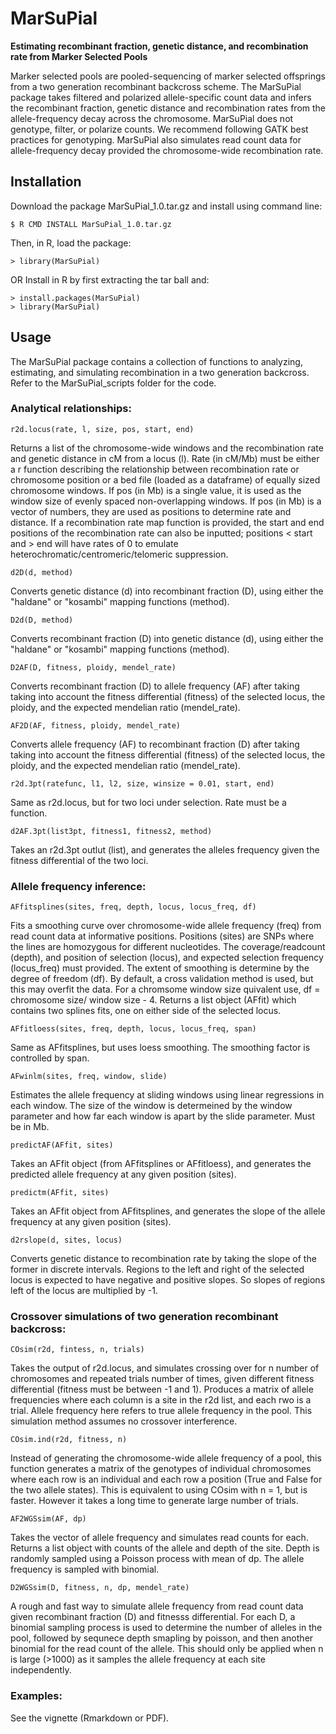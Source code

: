 # MarSuPial
**Estimating recombinant fraction, genetic distance, and recombination rate from Marker Selected Pools**

Marker selected pools are pooled-sequencing of marker selected offsprings from a two generation recombinant backcross scheme. The MarSuPial package takes filtered and polarized allele-specific count data and infers the recombinant fraction, genetic distance and recombination rates from the allele-frequency decay across the chromosome. MarSuPial does not genotype, filter, or polarize counts. We recommend following GATK best practices for genotyping.
MarSuPial also simulates read count data for allele-frequency decay provided the chromosome-wide recombination rate.  

## Installation

Download the package MarSuPial_1.0.tar.gz and install using command line:

    $ R CMD INSTALL MarSuPial_1.0.tar.gz
   

Then, in R, load the package:

    > library(MarSuPial)



OR Install in R by first extracting the tar ball and:

    > install.packages(MarSuPial)
    > library(MarSuPial)

## Usage
The MarSuPial package contains a collection of functions to analyzing, estimating, and simulating recombination in a two generation backcross. Refer to the MarSuPial_scripts folder for the code.

### Analytical relationships:

    r2d.locus(rate, l, size, pos, start, end)
    
Returns a list of the chromosome-wide windows and the recombination rate and genetic distance in cM from a locus (l). Rate (in cM/Mb) must be either a r function describing the relationship between recombination rate or chromosome position or a bed file (loaded as a dataframe) of equally sized chromosome windows. If pos (in Mb) is a single value, it is used as the window size of evenly spaced non-overlapping windows. If pos (in Mb) is a vector of numbers, they are used as positions to determine rate and distance. If a recombination rate map function is provided, the start and end positions of the recombination rate can also be inputted; positions < start and > end will have rates of 0 to emulate heterochromatic/centromeric/telomeric suppression.


    d2D(d, method)

Converts genetic distance (d) into recombinant fraction (D), using either the "haldane" or "kosambi" mapping functions (method).


    D2d(D, method)
    
Converts recombinant fraction (D) into genetic distance (d), using either the "haldane" or "kosambi" mapping functions (method).


    D2AF(D, fitness, ploidy, mendel_rate)
    
Converts recombinant fraction (D) to allele frequency (AF) after taking taking into account the fitness differential (fitness) of the selected locus, the ploidy, and the expected mendelian ratio (mendel_rate).


    AF2D(AF, fitness, ploidy, mendel_rate)
    
Converts allele frequency (AF) to recombinant fraction (D) after taking taking into account the fitness differential (fitness) of the selected locus, the ploidy, and the expected mendelian ratio (mendel_rate).


    r2d.3pt(ratefunc, l1, l2, size, winsize = 0.01, start, end)
    
Same as r2d.locus, but for two loci under selection. Rate must be a function.


    d2AF.3pt(list3pt, fitness1, fitness2, method)
    
Takes an r2d.3pt outlut (list), and generates the alleles frequency given the fitness differential of the two loci.


### Allele frequency inference:

    AFfitsplines(sites, freq, depth, locus, locus_freq, df)
    
Fits a smoothing curve over chromosome-wide allele frequency (freq) from read count data at informative positions. Positions (sites) are SNPs where the lines are homozygous for different nucleotides. The coverage/readcount (depth), and position of selection (locus), and expected selection frequency (locus_freq) must provided. The extent of smoothing is determine by the degree of freedom (df). By default, a cross validation method is used, but this may overfit the data. For a chromsome window size quivalent use, df = chromosome size/ window size - 4. Returns a list object (AFfit) which contains two splines fits, one on either side of the selected locus.


    AFfitloess(sites, freq, depth, locus, locus_freq, span)
    
Same as AFfitsplines, but uses loess smoothing. The smoothing factor is controlled by span. 


    AFwinlm(sites, freq, window, slide)
    
Estimates the allele frequency at sliding windows using linear regressions in each window. The size of the window is determeined by the window parameter and how far each window is apart by the slide parameter. Must be in Mb. 


    predictAF(AFfit, sites)
Takes an AFfit object (from AFfitsplines or AFfitloess), and generates the predicted allele frequency at any given position (sites).


    predictm(AFfit, sites)
Takes an AFfit object from AFfitsplines, and generates the slope of the allele frequency at any given position (sites).


    d2rslope(d, sites, locus)
Converts genetic distance to recombination rate by taking the slope of the former in discrete intervals. Regions to the left and right of the selected locus is expected to have negative and positive slopes. So slopes of regions left of the locus are multiplied by -1. 


### Crossover simulations of two generation recombinant backcross:

    COsim(r2d, fintess, n, trials)
Takes the output of r2d.locus, and simulates crossing over for n number of chromosomes and repeated trials number of times, given different fitness differential (fitness must be between -1 and 1). Produces a matrix of allele frequencies where each column is a site in the r2d list, and each rwo is a trial. Allele frequency here refers to true allele frequency in the pool. This simulation method assumes no crossover interference.


    COsim.ind(r2d, fitness, n)
Instead of generating the chromosome-wide allele frequency of a pool, this function generates a matrix of the genotypes of individual chromosomes where each row is an individual and each row a position (True and False for the two allele states). This is equivalent to using COsim with n = 1, but is faster. However it takes a long time to generate large number of trials.


    AF2WGSsim(AF, dp)
Takes the vector of allele frequency and simulates read counts for each. Returns a list object with counts of the allele and depth of the site. Depth is randomly sampled using a Poisson process with mean of dp. The allele frequency is sampled with binomial. 


    D2WGSsim(D, fitness, n, dp, mendel_rate)
A rough and fast way to simulate allele frequency from read count data given recombinant fraction (D) and fitnesss differential. For each D, a binomial sampling process is used to determine the number of alleles in the pool, followed by sequnece depth smapling by poisson, and then another binomial for the read count of the allele. This should only be applied when n is large (>1000) as it samples the allele frequency at each site independently. 


### Examples:
See the vignette (Rmarkdown or PDF).
